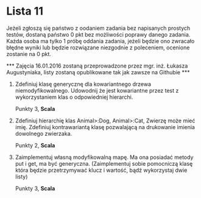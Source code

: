 Lista 11
==========

Jeżeli zgłoszą się państwo z oodaniem zadania bez napisanych prostych testów, dostaną państwo 0 pkt bez możliwości poprawy danego zadania. 
Każda osoba ma tylko 1 próbę oddania zadania, jeżeli będzie ono zwracało błędne wyniki lub będzie rozwiązane niezgodnie z poleceniem, ocenione zostanie na 0 pkt.

*** Zajęcia 16.01.2016 zostaną przeprowadzone przez mgr. inż. Łukasza Augustyniaka, listy zostaną opublikowane tak jak zawsze na Githubie ***

1. Zdefiniuj klasę generycznę dla kowariantnego drzewa niemodyfikowalnego. Udowodnij że jest kowariantne przez test z wykorzystaniem klas o odpowiedniej hierarchi.

	Punkty 3, **Scala**


2. Zdefiniuj hierarchię klas Animal>:Dog, Animal>:Cat, Zwierzę może mieć imię. Zdefiniuj kontrawariantą klasę pozwalającą na drukowanie imienia dowolnego zwierzaka. 

	Punkty 2, **Scala**

3. Zaimplementuj własną modyfikowalną mapę. Ma ona posiadać metody put i get, ma być generyczna. (Zaimplementuj sobie pomocniczą klasę która będzie przetrzymywać klucz i wartość, bądź wykorzystaj dwie listy)

	Punkty 3, **Scala**



